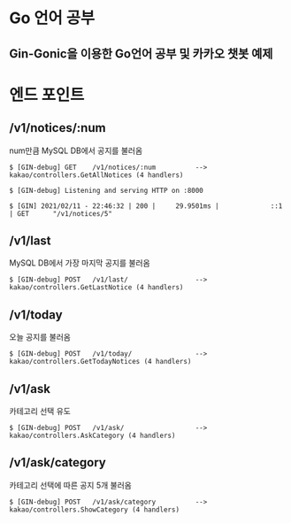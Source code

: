 # Go 언어 공부

## Gin-Gonic을 이용한 Go언어 공부 및 카카오 챗봇 예제

# 엔드 포인트

## /v1/notices/:num

num만큼 MySQL DB에서 공지를 불러옴

```console
$ [GIN-debug] GET    /v1/notices/:num          --> kakao/controllers.GetAllNotices (4 handlers)
```

```console
$ [GIN-debug] Listening and serving HTTP on :8000

$ [GIN] 2021/02/11 - 22:46:32 | 200 |     29.9501ms |             ::1 | GET      "/v1/notices/5"
```

## /v1/last

MySQL DB에서 가장 마지막 공지를 불러옴

```console
$ [GIN-debug] POST   /v1/last/                 --> kakao/controllers.GetLastNotice (4 handlers)
```

## /v1/today

오늘 공지를 불러옴

```console
$ [GIN-debug] POST   /v1/today/                --> kakao/controllers.GetTodayNotices (4 handlers)
```

## /v1/ask

카테고리 선택 유도

```console
$ [GIN-debug] POST   /v1/ask/                  --> kakao/controllers.AskCategory (4 handlers)
```

## /v1/ask/category

카테고리 선택에 따른 공지 5개 불러옴

```console
$ [GIN-debug] POST   /v1/ask/category          --> kakao/controllers.ShowCategory (4 handlers)
```